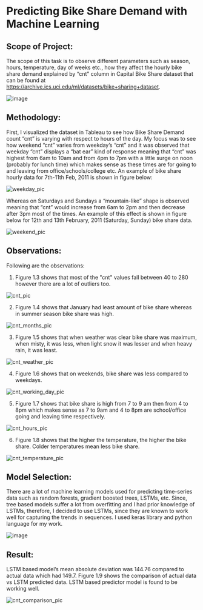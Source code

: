 # Predicting Bike Share Demand with Machine Learning

## Scope of Project:
The scope of this task is to observe different parameters such as season, hours, temperature, day of weeks etc., how they affect the hourly bike share demand explained by “cnt” column in Capital Bike Share dataset that can be found at https://archive.ics.uci.edu/ml/datasets/bike+sharing+dataset.

![image](https://user-images.githubusercontent.com/41015749/72564567-0b9b8e00-387e-11ea-9095-598cc8dc11fc.png)

## Methodology:
First, I visualized the dataset in Tableau to see how Bike Share Demand count “cnt” is varying with respect to hours of the day. My focus was to see how weekend “cnt” varies from weekday’s “cnt” and it was observed that weekday “cnt” displays a “bat ear” kind of response meaning that “cnt” was highest from 6am to 10am and from 4pm to 7pm with a little surge on noon (probably for lunch time) which makes sense as these times are for going to and leaving from office/schools/college etc. An example of bike share hourly data for 7th-11th Feb, 2011 is shown in figure below:

![weekday_pic](https://user-images.githubusercontent.com/41015749/72563506-d42be200-387b-11ea-9f7a-ba532f5e478d.jpg)

Whereas on Saturdays and Sundays a “mountain-like” shape is observed meaning that “cnt” would increase from 6am to 2pm and then decrease after 3pm most of the times. An example of this effect is shown in figure below for 12th and 13th February, 2011 (Saturday, Sunday) bike share data.

![weekend_pic](https://user-images.githubusercontent.com/41015749/72563562-eb6acf80-387b-11ea-9d96-fdbc48a887cf.jpg)

## Observations:

Following are the observations:

1) Figure 1.3 shows that most of the "cnt" values fall between 40 to 280 however there are a lot of outliers too.

![cnt_pic](https://user-images.githubusercontent.com/41015749/72564323-78faef00-387d-11ea-8ca4-48449985477c.jpg)

2) Figure 1.4 shows that January had least amount of bike share whereas in summer season bike share was high.

![cnt_months_pic](https://user-images.githubusercontent.com/41015749/72565102-29b5be00-387f-11ea-8e97-1bb52e22f719.jpg)

3) Figure 1.5 shows that when weather was clear bike share was maximum, when misty, it was less, when light snow it was lesser and when heavy rain, it was least.

![cnt_weather_pic](https://user-images.githubusercontent.com/41015749/72564059-f5d99900-387c-11ea-9b61-bc7423dee720.jpg)

4) Figure 1.6 shows that on weekends, bike share was less compared to weekdays.

![cnt_working_day_pic](https://user-images.githubusercontent.com/41015749/72565258-76999480-387f-11ea-8596-bba02f062b2b.jpg)

5) Figure 1.7 shows that bike share is high from 7 to 9 am then from 4 to 8pm which makes sense as 7 to 9am and 4 to 8pm are school/office going and leaving time respectively.

![cnt_hours_pic](https://user-images.githubusercontent.com/41015749/72564149-26213780-387d-11ea-8c4d-ec3746d2d817.jpg)

6) Figure 1.8 shows that the higher the temperature, the higher the bike share. Colder temperatures mean less bike share.

![cnt_temperature_pic](https://user-images.githubusercontent.com/41015749/72564171-333e2680-387d-11ea-9f2e-82b3212fb1c6.jpg)

## Model Selection:

There are a lot of machine learning models used for predicting time-series data such as random forests, gradient boosted trees, LSTMs,  etc. Since, tree based models suffer a lot from overfitting and I had prior knowledge of LSTMs, therefore, I decided to use LSTMs, since they are known to work well for capturing the trends in sequences. I used keras library and python language for my work.

![image](https://user-images.githubusercontent.com/41015749/72564443-bc555d80-387d-11ea-9fb5-cf1d46019acb.png)

## Result:

LSTM based model’s mean absolute deviation was 144.76 compared to actual data which had 149.7. Figure 1.9 shows the comparison of actual data vs LSTM predicted data. LSTM based predictor model is found to be working well.

![cnt_comparison_pic](https://user-images.githubusercontent.com/41015749/72564490-d4c57800-387d-11ea-8f64-95339a7bfcfe.jpg)


